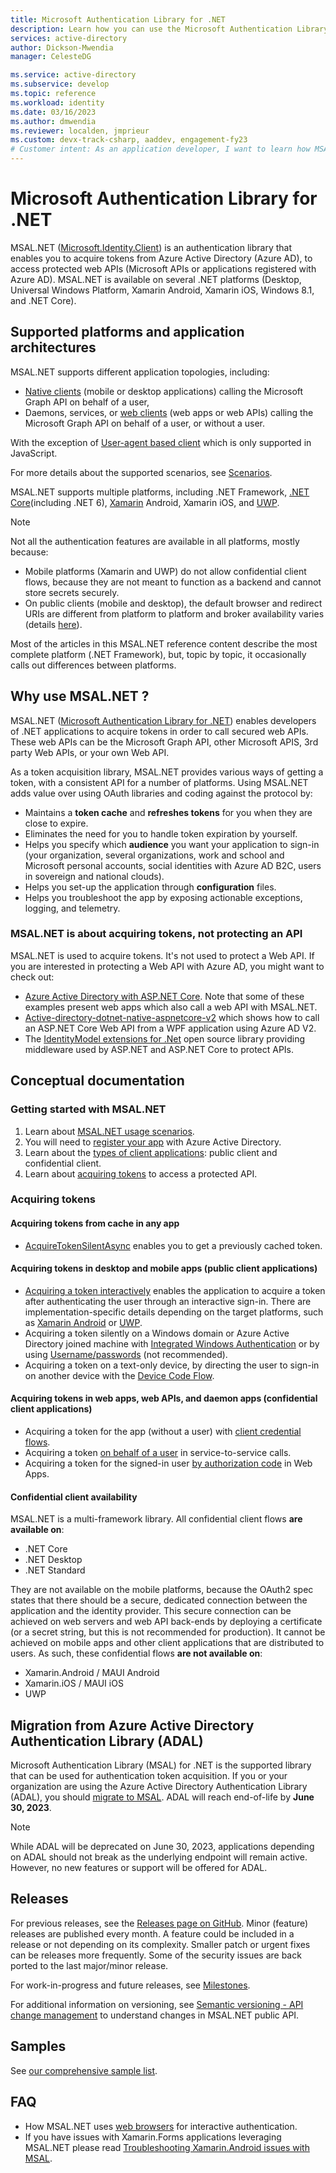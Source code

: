 ```yaml
---
title: Microsoft Authentication Library for .NET
description: Learn how you can use the Microsoft Authentication Library for .NET (MSAL.NET) to acquire tokens from the Microsoft identity platform and access protected web APIs. 
services: active-directory
author: Dickson-Mwendia
manager: CelesteDG

ms.service: active-directory
ms.subservice: develop
ms.topic: reference
ms.workload: identity
ms.date: 03/16/2023
ms.author: dmwendia
ms.reviewer: localden, jmprieur
ms.custom: devx-track-csharp, aaddev, engagement-fy23
# Customer intent: As an application developer, I want to learn how MSAL.NET can help me acquire tokens from the Microsoft identity platform and access protected web APIs. 
---
```


# Microsoft Authentication Library for .NET

MSAL.NET ([Microsoft.Identity.Client](https://www.nuget.org/packages/Microsoft.Identity.Client)) is an authentication library that enables you to acquire tokens from Azure Active Directory (Azure AD), to access protected web APIs (Microsoft APIs or applications registered with Azure AD). MSAL.NET is available on several .NET platforms (Desktop, Universal Windows Platform, Xamarin Android, Xamarin iOS, Windows 8.1, and .NET Core).

## Supported platforms and application architectures

MSAL.NET supports different application topologies, including:

- [Native clients](/azure/active-directory/develop/active-directory-dev-glossary#native-client)  (mobile or desktop applications) calling the Microsoft Graph API on behalf of a user,
- Daemons, services, or [web clients](/azure/active-directory/develop/active-directory-dev-glossary#web-client) (web apps or web APIs) calling the Microsoft Graph API on behalf of a user, or without a user.

With the exception of [User-agent based client](/azure/active-directory/develop/active-directory-dev-glossary#user-agent-based-client) which is only supported in JavaScript.

For more details about the supported scenarios, see [Scenarios](./getting-started/scenarios.md).

MSAL.NET supports multiple platforms, including .NET Framework, [.NET Core](https://www.microsoft.com/net/learn/get-started/windows)(including .NET 6), [Xamarin](https://www.xamarin.com/) Android, Xamarin iOS, and [UWP](/windows/uwp/get-started/universal-application-platform-guide).

> [!NOTE]
> Not all the authentication features are available in all platforms, mostly because:
>
>- Mobile platforms (Xamarin and UWP) do not allow confidential client flows, because they are not meant to function as a backend and cannot  store secrets securely.
>- On public clients (mobile and desktop), the default browser and redirect URIs are different from platform to platform and broker availability varies (details [here](https://github.com/AzureAD/microsoft-authentication-library-for-dotnet/wiki/MSAL.NET-uses-web-browser#at-a-glance)).

Most of the articles in this MSAL.NET reference content describe the most complete platform (.NET Framework), but, topic by topic, it occasionally calls out differences between platforms.

## Why use MSAL.NET ?

MSAL.NET ([Microsoft Authentication Library for .NET](https://github.com/AzureAD/microsoft-authentication-library-for-dotnet)) enables developers of .NET applications to acquire tokens in order to call secured web APIs. These web APIs can be the Microsoft Graph API, other Microsoft APIS, 3rd party Web APIs, or your own Web API.

As a token acquisition library, MSAL.NET provides various ways of getting a token, with a consistent API for a number of platforms. Using MSAL.NET adds value over using OAuth libraries and coding against the protocol by:

- Maintains a **token cache** and **refreshes tokens** for you when they are close to expire.
- Eliminates the need for you to handle token expiration by yourself.
- Helps you specify which **audience** you want your application to sign-in (your organization, several organizations, work and school and Microsoft personal accounts, social identities with Azure AD B2C, users in sovereign and national clouds).
- Helps you set-up the application through **configuration** files.
- Helps you troubleshoot the app by exposing actionable exceptions, logging, and telemetry.

### MSAL.NET is about acquiring tokens, not protecting an API

MSAL.NET is used to acquire tokens. It's not used to protect a Web API. If you are interested in protecting a Web API with Azure AD, you might want to check out:

- [Azure Active Directory with ASP.NET Core](/aspnet/core/security/authentication/azure-active-directory/). Note that some of these examples present web apps which also call a web API with MSAL.NET.
- [Active-directory-dotnet-native-aspnetcore-v2](https://github.com/azure-samples/active-directory-dotnet-native-aspnetcore-v2) which shows how to call an ASP.NET Core Web API from a WPF application using Azure AD V2.
- The [IdentityModel extensions for .Net](https://github.com/AzureAD/azure-activedirectory-identitymodel-extensions-for-dotnet) open source library providing middleware used by ASP.NET and ASP.NET Core to protect APIs.

## Conceptual documentation

### Getting started with MSAL.NET

1. Learn about [MSAL.NET usage scenarios](./getting-started/scenarios.md).
1. You will need to [register your app](/azure/active-directory/develop/quickstart-register-app) with Azure Active Directory.
1. Learn about the [types of client applications](/azure/active-directory/develop/msal-client-applications): public client and confidential client.
1. Learn about [acquiring tokens](acquiring-tokens/overview.md) to access a protected API.

### Acquiring tokens

#### Acquiring tokens from cache in any app

- [AcquireTokenSilentAsync](acquiring-tokens/acquiretokensilentasync-api.md) enables you to get a previously cached token.

#### Acquiring tokens in desktop and mobile apps (public client applications)

- [Acquiring a token interactively](acquiring-tokens/desktop-mobile/acquiring-tokens-interactively.md) enables the application to acquire a token after authenticating the user through an interactive sign-in. There are implementation-specific details depending on the target platforms, such as [Xamarin Android](acquiring-tokens/desktop-mobile/xamarin.md) or [UWP](acquiring-tokens/desktop-mobile/uwp.md).
- Acquiring a token silently on a Windows domain or Azure Active Directory joined machine with [Integrated Windows Authentication](./acquiring-tokens/desktop-mobile/integrated-windows-authentication.md) or by using [Username/passwords](./acquiring-tokens/desktop-mobile/username-password-authentication.md) (not recommended).
- Acquiring a token on a text-only device, by directing the user to sign-in on another device with the [Device Code Flow](./acquiring-tokens/desktop-mobile/device-code-flow.md).

#### Acquiring tokens in web apps, web APIs, and daemon apps (confidential client applications)

- Acquiring a token for the app (without a user) with [client credential flows](acquiring-tokens/web-apps-apis/client-credential-flows.md).
- Acquiring a token [on behalf of a user](acquiring-tokens/web-apps-apis/on-behalf-of-flow.md) in service-to-service calls.
- Acquiring a token for the signed-in user [by authorization code](acquiring-tokens/web-apps-apis/authorization-codes.md) in Web Apps.

#### Confidential client availability

MSAL.NET is a multi-framework library. All confidential client flows **are available on**:

- .NET Core
- .NET Desktop
- .NET Standard

They are not available on the mobile platforms, because the OAuth2 spec states that there should be a secure, dedicated connection between the application and the identity provider. This secure connection can be achieved on web servers and web API back-ends by deploying a certificate (or a secret string, but this is not recommended for production). It cannot be achieved on mobile apps and other client applications that are distributed to users. As such, these confidential flows **are not available on**:

- Xamarin.Android / MAUI Android
- Xamarin.iOS / MAUI iOS
- UWP

## Migration from Azure Active Directory Authentication Library (ADAL)

Microsoft Authentication Library (MSAL) for .NET is the supported library that can be used for authentication token acquisition. If you or your organization are using the Azure Active Directory Authentication Library (ADAL), you should [migrate to MSAL](/azure/active-directory/develop/msal-migration). ADAL will reach end-of-life by **June 30, 2023**.

> [!NOTE]
> While ADAL will be deprecated on June 30, 2023, applications depending on ADAL should not break as the underlying endpoint will remain active. However, no new features or support will be offered for ADAL.

## Releases

For previous releases, see the [Releases page on GitHub](https://github.com/AzureAD/microsoft-authentication-library-for-dotnet/releases). Minor (feature) releases are published every month. A feature could be included in a release or not depending on its complexity. Smaller patch or urgent fixes can be releases more frequently. Some of the security issues are back ported to the last major/minor release.

For work-in-progress and future releases, see [Milestones](https://github.com/AzureAD/microsoft-authentication-library-for-dotnet/milestones).

For additional information on versioning, see [Semantic versioning - API change management](resources/semantic-versioning-api-change-management.md) to understand changes in MSAL.NET public API.

## Samples

See [our comprehensive sample list](/azure/active-directory/develop/active-directory-v2-code-samples).

## FAQ

- How MSAL.NET uses [web browsers](/azure/active-directory/develop/msal-net-web-browsers) for interactive authentication.
- If you have issues with Xamarin.Forms applications leveraging MSAL.NET please read [Troubleshooting Xamarin.Android issues with MSAL](/azure/active-directory/develop/msal-net-xamarin-android-considerations).
